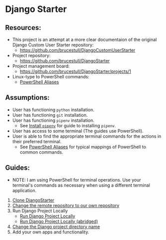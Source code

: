 # Django Starter

## Resources:
* This project is an attempt at a more clear documentaion of the original Django Custom User Starter repository:
    * https://github.com/brucestull/DjangoCustomUserStarter
* Project repository:
    * https://github.com/brucestull/DjangoStarter
* Project management board:
    * https://github.com/brucestull/DjangoStarter/projects/1
* Linux-type to PowerShell commands:
    * [PowerShell Aliases](notes/powershell_aliases.md)

## Assumptions:
* User has functioning `python` installation.
* User has functioning `git` installation.
* User has functioning `pipenv` installation.
    * See [Install `pipenv`](https://github.com/brucestull/pipenv-example-basic/blob/main/notes/install_pipenv.md) for guide to installing `pipenv`.
* User has access to some terminal (The guides use PowerShell).
* User is able to find the appropriate terminal commands for the actions in their preferred terminal.
    * See [PowerShell Aliases](notes/powershell_aliases.md) for typical mappings of PowerShell to common commands.

## Guides:
* NOTE: I am using PowerShell for terminal operations. Use your terminal's commands as necessary when using a different terminal application.
  
1. [Clone DjangoStarter](notes/clone_repository.md)
1. [Change the remote repository to our own repository](notes/change_remote_repository.md)
1. Run Django Project Locally
    * [Run Django Project Locally](notes/run_django_project_locally.md)
    * [Run Django Project Locally (abridged)](notes/run_django_project_locally_abridged.md)
1. [Change the Django project directory name](notes/change_django_project_directory_name.md)
1. Add your own apps and functionality.
